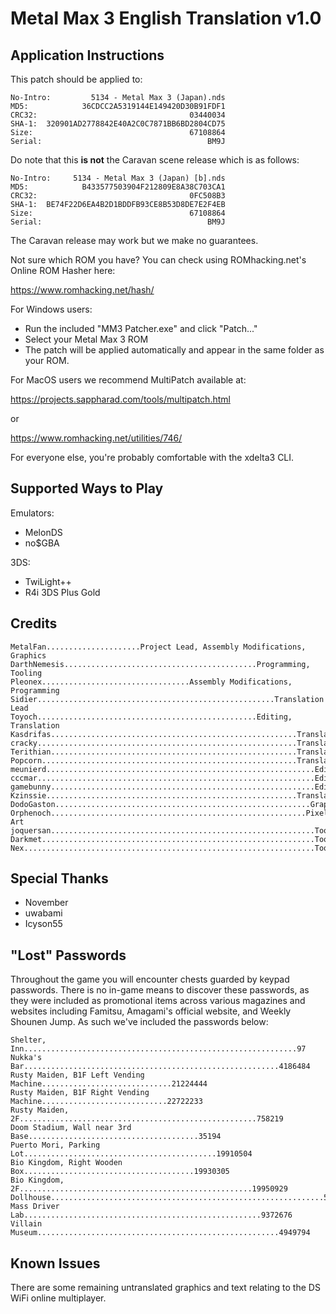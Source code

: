 Metal Max 3 English Translation v1.0
====================================

Application Instructions
------------------------

This patch should be applied to:

    No-Intro:         5134 - Metal Max 3 (Japan).nds
    MD5:            36CDCC2A5319144E149420D30B91FDF1
    CRC32:                                  03440034
    SHA-1:  320901AD2778842E40A2C0C7871BB6BD2804CD75
    Size:                               	67108864
    Serial:                                     BM9J

Do note that this **is not** the Caravan scene release which is as follows:

    No-Intro:     5134 - Metal Max 3 (Japan) [b].nds
    MD5:            B433577503904F212809E8A38C703CA1
    CRC32:                                  0FC508B3
    SHA-1:  BE74F22D6EA4B2D1BDDFB93CE8B53D8DE7E2F4EB
    Size:                               	67108864
    Serial:                                     BM9J

The Caravan release may work but we make no guarantees.

Not sure which ROM you have? You can check using ROMhacking.net's Online ROM
Hasher here:

https://www.romhacking.net/hash/

For Windows users:
* Run the included "MM3 Patcher.exe" and click "Patch..."
* Select your Metal Max 3 ROM
* The patch will be applied automatically and appear in the same folder
  as your ROM.

For MacOS users we recommend MultiPatch available at:

https://projects.sappharad.com/tools/multipatch.html

or

https://www.romhacking.net/utilities/746/

For everyone else, you're probably comfortable with the xdelta3 CLI.

Supported Ways to Play
----------------------

Emulators:
* MelonDS
* no$GBA

3DS:
* TwiLight++
* R4i 3DS Plus Gold

Credits
-------

    MetalFan.....................Project Lead, Assembly Modifications, Graphics
    DarthNemesis...........................................Programming, Tooling
    Pleonex.................................Assembly Modifications, Programming
    Sidier.....................................................Translation Lead
    Toyoch.................................................Editing, Translation
    Kasdrifas.......................................................Translation
    cracky..........................................................Translation
    Terithian.......................................................Translation
    Popcorn.........................................................Translation
    meunierd............................................................Editing
    cccmar..............................................................Editing
    gamebunny...........................................................Editing
    Kzinssie........................................................Translation
    DodoGaston.........................................................Graphics
    Orphenoch.........................................................Pixel Art
    joquersan...........................................................Tooling
    Darkmet.............................................................Tooling
    Nex.................................................................Tooling

Special Thanks
--------------

* November
* uwabami
* Icyson55

"Lost" Passwords
--------------

Throughout the game you will encounter chests guarded by keypad passwords.
There is no in-game means to discover these passwords, as they were included
as promotional items across various magazines and websites including Famitsu,
Amagami's official website, and Weekly Shounen Jump. As such we've included
the passwords below:

    Shelter, Inn.............................................................97
    Nukka's Bar.........................................................4186484
    Rusty Maiden, B1F Left Vending Machine.............................21224444
    Rusty Maiden, B1F Right Vending Machine............................22722233
    Rusty Maiden, 2F.....................................................758219
    Doom Stadium, Wall near 3rd Base......................................35194
    Puerto Mori, Parking Lot...........................................19910504
    Bio Kingdom, Right Wooden Box......................................19930305
    Bio Kingdom, 2F....................................................19950929
    Dollhouse.............................................................53861
    Mass Driver Lab.....................................................9372676
    Villain Museum......................................................4949794

Known Issues
------------

There are some remaining untranslated graphics and text relating to the DS
WiFi online multiplayer.
